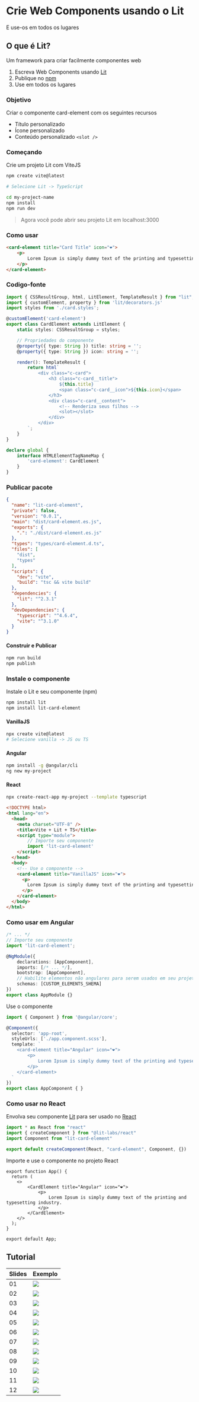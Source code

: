# Crie Web Components usando o Lit

E use-os em todos os lugares

## O que é Lit?

Um framework para criar facilmente componentes web

1. Escreva Web Components usando [Lit](https://lit.dev/)
2. Publique no [npm](https://npmjs.com/)
3. Use em todos os lugares

### Objetivo

Criar o componente card-element com os seguintes recursos

- Título personalizado
- Ícone personalizado
- Conteúdo personalizado `<slot />`

### Começando

Crie um projeto Lit com ViteJS

```bash
npm create vite@latest

# Selecione Lit -> TypeScript

cd my-project-name
npm install
npm run dev
```

> Agora você pode abrir seu projeto Lit em localhost:3000

### Como usar

```html
<card-element title="Card Title" icon="❤️">
    <p>
        Lorem Ipsum is simply dummy text of the printing and typesetting industry.
    </p>
</card-element>
```

### Codigo-fonte

```typescript
import { CSSResultGroup, html, LitElement, TemplateResult } from "lit";
import { customElement, property } from 'lit/decorators.js'
import styles from './card.styles';

@customElement('card-element')
export class CardElement extends LitElement {
    static styles: CSSResultGroup = styles;

    // Propriedades do componente
    @property({ type: String }) title: string = '';
    @property({ type: String }) icon: string = '';

    render(): TemplateResult {
        return html`
            <div class="c-card">
                <h3 class="c-card__title">
                    ${this.title}
                    <span class="c-card__icon">${this.icon}</span>
                </h3>
                <div class="c-card__content">
                    <!-- Renderiza seus filhos -->
                    <slot></slot>
                </div>
            </div>
        `;
    }
}

declare global {
    interface HTMLElementTagNameMap {
        'card-element': CardElement
    }
}
```

### Publicar pacote

```json
{
  "name": "lit-card-element",
  "private": false,
  "version": "0.0.1",
  "main": "dist/card-element.es.js",
  "exports": {
    ".": "./dist/card-element.es.js"
  },
  "types": "types/card-element.d.ts",
  "files": [
    "dist",
    "types"
  ],
  "scripts": {
    "dev": "vite",
    "build": "tsc && vite build"
  },
  "dependencies": {
    "lit": "^2.3.1"
  },
  "devDependencies": {
    "typescript": "^4.6.4",
    "vite": "^3.1.0"
  }
}
```

#### Construir e Publicar

```bash
npm run build
npm publish
```

### Instale o componente

Instale o Lit e seu componente (npm)

```bash
npm install lit
npm install lit-card-element
```

#### VanillaJS

```bash
npx create vite@latest
# Selecione vanilla -> JS ou TS
```

#### Angular

```bash
npm install -g @angular/cli
ng new my-project
```

#### React

```bash
npx create-react-app my-project --template typescript
```

```html
<!DOCTYPE html>
<html lang="en">
  <head>
    <meta charset="UTF-8" />
    <title>Vite + Lit + TS</title>
    <script type="module">
        // Importe seu componente
        import 'lit-card-element'
    </script>
  </head>
  <body>
    <!-- Use o componente -->
    <card-element title="VanillaJS" icon="❤️">
      <p>
        Lorem Ipsum is simply dummy text of the printing and typesetting industry.
      </p>
    </card-element>
  </body>
</html>
```

### Como usar em Angular

```typescript
/* ... */
// Importe seu componente
import 'lit-card-element';

@NgModule({
    declarations: [AppComponent],
    imports: [/* ... */],
    bootstrap: [AppComponent],
    // Habilite elementos não angulares para serem usados em seu projeto
    schemas: [CUSTOM_ELEMENTS_SHEMA]
})
export class AppModule {}
```

Use o componente

```typescript
import { Component } from '@angular/core';

@Component({
  selector: 'app-root',
  styleUrls: ['./app.component.scss'],
  template: `
    <card-element title="Angular" icon="❤️">
        <p>
            Lorem Ipsum is simply dummy text of the printing and typesetting industry.
        </p>
    </card-element>
  `
})
export class AppComponent { }

```

### Como usar no React

Envolva seu componente [Lit](https://lit.dev/) para ser usado no [React](https://pt-br.reactjs.org/)

```typescript
import * as React from "react"
import { createComponent } from "@lit-labs/react"
import Component from "lit-card-element"

export default createComponent(React, "card-element", Component, {})
```

Importe e use o componente no projeto React

```tsx
export function App() {
  return (
    <>
        <CardElement title="Angular" icon="❤️">
            <p>
                Lorem Ipsum is simply dummy text of the printing and typesetting industry.
            </p>
        </CardElement>
    </>
  );
}

export default App;
```

## Tutorial

| Slides | Exemplo |
| ------ | ------- |
| 01 | ![](./tutorial/slide-01.jpg) |
| 02 | ![](./tutorial/slide-02.jpg) |
| 03 | ![](./tutorial/slide-03.jpg) |
| 04 | ![](./tutorial/slide-04.jpg) |
| 05 | ![](./tutorial/slide-05.jpg) |
| 06 | ![](./tutorial/slide-06.jpg) |
| 07 | ![](./tutorial/slide-07.jpg) |
| 08 | ![](./tutorial/slide-08.jpg) |
| 09 | ![](./tutorial/slide-09.jpg) |
| 10 | ![](./tutorial/slide-10.jpg) |
| 11 | ![](./tutorial/slide-11.jpg) |
| 12 | ![](./tutorial/slide-12.jpg) |
